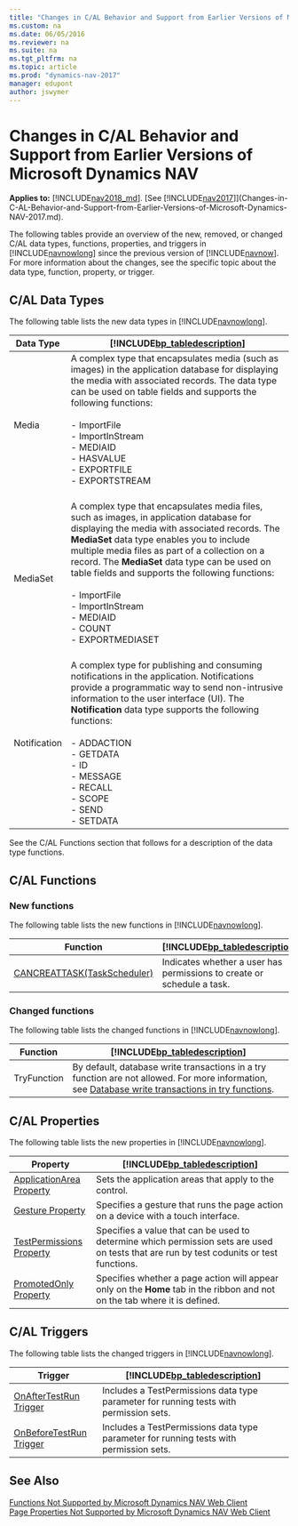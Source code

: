 ```yaml
---
title: "Changes in C/AL Behavior and Support from Earlier Versions of Microsoft Dynamics NAV"
ms.custom: na
ms.date: 06/05/2016
ms.reviewer: na
ms.suite: na
ms.tgt_pltfrm: na
ms.topic: article
ms.prod: "dynamics-nav-2017"
manager: edupont
author: jswymer
---
```

# Changes in C/AL Behavior and Support from Earlier Versions of Microsoft Dynamics NAV

**Applies to:** [!INCLUDE[nav2018_md](includes/nav2017.md)]. [See [!INCLUDE[nav2017](includes/nav2017.md)]](Changes-in-C-AL-Behavior-and-Support-from-Earlier-Versions-of-Microsoft-Dynamics-NAV-2017.md).

The following tables provide an overview of the new, removed, or changed C/AL data types, functions, properties, and triggers in [!INCLUDE[navnowlong](includes/navnowlong_md.md)] since the previous version of [!INCLUDE[navnow](includes/navnow_md.md)]. For more information about the changes, see the specific topic about the data type, function, property, or trigger.  

## C/AL Data Types  
 The following table lists the new data types in [!INCLUDE[navnowlong](includes/navnowlong_md.md)].  

|Data Type|[!INCLUDE[bp_tabledescription](includes/bp_tabledescription_md.md)]|  
|---------------|---------------------------------------|  
|Media|A complex type that encapsulates media (such as images) in the application database for displaying the media with associated records. The data type can be used on table fields and supports the following functions:<br /><br /> -   ImportFile<br />-   ImportInStream<br />-   MEDIAID<br />-   HASVALUE<br />-   EXPORTFILE<br />-   EXPORTSTREAM<br /><br />|  
|MediaSet|A complex type that encapsulates media files, such as images, in application database for displaying the media with associated records. The **MediaSet** data type enables you to include multiple media files as part of a collection on a record. The **MediaSet** data type can be used on table fields and supports the following functions:<br /><br /> -   ImportFile<br />-   ImportInStream<br />-   MEDIAID<br />-   COUNT<br />-   EXPORTMEDIASET<br /><br />|  
|Notification| A complex type for publishing and consuming notifications in the application. Notifications provide a programmatic way to send non-intrusive information to the user interface (UI). The **Notification** data type supports the following functions:<br /><br /> -   ADDACTION<br />-   GETDATA<br />-   ID<br />-   MESSAGE<br />-   RECALL<br />- SCOPE<br />- SEND<br />- SETDATA|  
See the C/AL Functions section that follows for a description of the data type functions.

## C/AL Functions  
### New functions
The following table lists the new functions in [!INCLUDE[navnowlong](includes/navnowlong_md.md)].  

|Function|[!INCLUDE[bp_tabledescription](includes/bp_tabledescription_md.md)]|  
|--------------|---------------------------------------|  
|[CANCREATTASK\(TaskScheduler\)](cancreatetask-function.md)|Indicates whether a user has permissions to create or schedule a task.|  

### Changed functions
The following table lists the changed functions in [!INCLUDE[navnowlong](includes/navnowlong_md.md)].  

|Function|[!INCLUDE[bp_tabledescription](includes/bp_tabledescription_md.md)]|  
|--------------|---------------------------------------|  
|TryFunction|By default, database write transactions in a try function are not allowed. For more information, see [Database write transactions in try functions](Handling-Errors-by-Using-Try-Functions.md#DbWriteTransactions).|  

## C/AL Properties  
 The following table lists the new properties in [!INCLUDE[navnowlong](includes/navnowlong_md.md)].  

|Property|[!INCLUDE[bp_tabledescription](includes/bp_tabledescription_md.md)]|  
|--------------|---------------------------------------|  
|[ApplicationArea Property](ApplicationArea-Property.md)|Sets the application areas that apply to the control.|  
|[Gesture Property](property-gesture.md)|Specifies a gesture that runs the page action on a device with a touch interface.|
|[TestPermissions Property](property-testpermissions.md)|Specifies a value that can be used to determine which permission sets are used on tests that are run by test codunits or test functions.|
|[PromotedOnly Property](PromotedOnly-Property.md)|Specifies whether a page action will appear only on the **Home** tab in the ribbon and not on the tab where it is defined.|    

## C/AL Triggers  
 The following table lists the changed triggers in [!INCLUDE[navnowlong](includes/navnowlong_md.md)].  

|Trigger|[!INCLUDE[bp_tabledescription](includes/bp_tabledescription_md.md)]|  
|--------------|---------------------------------------|  
|[OnAfterTestRun Trigger](trigger-onaftertestrun.md)|Includes a TestPermissions data type parameter for running tests with permission sets.|
|[OnBeforeTestRun Trigger](trigger-onbeforetestrun.md)|Includes a TestPermissions data type parameter for running tests with permission sets.|    

## See Also  
 [Functions Not Supported by Microsoft Dynamics NAV Web Client](Functions-Not-Supported-by-Microsoft-Dynamics-NAV-Web-Client.md)   
 [Page Properties Not Supported by Microsoft Dynamics NAV Web Client](Page-Properties-Not-Supported-by-Microsoft-Dynamics-NAV-Web-Client.md)
